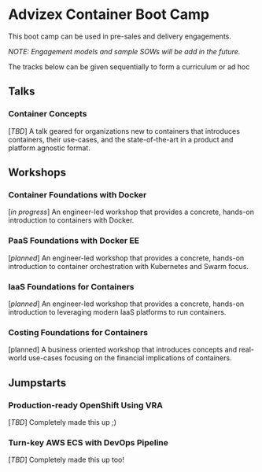 # Advizex Container Boot Camp

This boot camp can be used in pre-sales and delivery engagements.  

_NOTE: Engagement models and sample SOWs will be add in the future._

The tracks below can be given sequentially to form a curriculum or ad hoc

## Talks

### Container Concepts 

[_TBD_] A talk geared for organizations new to containers that introduces containers, their use-cases, and the state-of-the-art in a product and platform agnostic format.

## Workshops

### Container Foundations with Docker

[_in progress_] An engineer-led workshop that provides a concrete, hands-on introduction to containers with Docker.

### PaaS Foundations with Docker EE

[_planned_] An engineer-led workshop that provides a concrete, hands-on introduction to container orchestration with Kubernetes and Swarm focus.

### IaaS Foundations for Containers

[_planned_] An engineer-led workshop that provides a concrete, hands-on introduction to leveraging modern IaaS platforms to run containers.

### Costing Foundations for Containers

[planned] A business oriented workshop that introduces concepts and real-world use-cases focusing on the financial implications of containers.

## Jumpstarts

### Production-ready OpenShift Using VRA  

[_TBD_] Completely made this up ;)

### Turn-key AWS ECS with DevOps Pipeline

[_TBD_] Completely made this up too!
